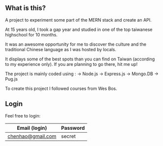 ## What is this?

A project to experiment some part of the MERN stack and create an API.

At 15 years old, I took a gap year and studied in one of the top taiwanese highschool for 10 months.

It was an awesome opportunity for me to discover the culture and the traditional Chinese language as I was hosted by locals.

It displays some of the best spots than you can find on Taiwan (according to my experience only). If you are planning to go there, hit me up!


The project is mainly coded using :
-> Node.js
-> Express.js
-> Mongo.DB
-> Pug.js

To create this project I followed courses from Wes Bos.

## Login

Feel free to login:

|Email (login)|Password|
|---|---|
|chenhao@gmail.com|secret|


